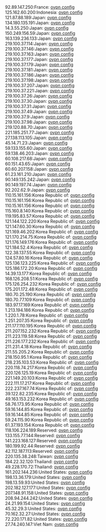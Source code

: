 92.89.147.250:France: [ovpn config](vpn/92_89_147_250.ovpn)  
125.162.60.200:Indonesia: [ovpn config](vpn/125_162_60_200.ovpn)  
121.87.88.189:Japan: [ovpn config](vpn/121_87_88_189.ovpn)  
134.180.135.191:Japan: [ovpn config](vpn/134_180_135_191.ovpn)  
14.3.55.250:Japan: [ovpn config](vpn/14_3_55_250.ovpn)  
150.249.156.59:Japan: [ovpn config](vpn/150_249_156_59.ovpn)  
163.139.236.133:Japan: [ovpn config](vpn/163_139_236_133.ovpn)  
219.100.37.114:Japan: [ovpn config](vpn/219_100_37_114.ovpn)  
219.100.37.146:Japan: [ovpn config](vpn/219_100_37_146.ovpn)  
219.100.37.163:Japan: [ovpn config](vpn/219_100_37_163.ovpn)  
219.100.37.177:Japan: [ovpn config](vpn/219_100_37_177.ovpn)  
219.100.37.179:Japan: [ovpn config](vpn/219_100_37_179.ovpn)  
219.100.37.181:Japan: [ovpn config](vpn/219_100_37_181.ovpn)  
219.100.37.186:Japan: [ovpn config](vpn/219_100_37_186.ovpn)  
219.100.37.198:Japan: [ovpn config](vpn/219_100_37_198.ovpn)  
219.100.37.207:Japan: [ovpn config](vpn/219_100_37_207.ovpn)  
219.100.37.221:Japan: [ovpn config](vpn/219_100_37_221.ovpn)  
219.100.37.26:Japan: [ovpn config](vpn/219_100_37_26.ovpn)  
219.100.37.30:Japan: [ovpn config](vpn/219_100_37_30.ovpn)  
219.100.37.31:Japan: [ovpn config](vpn/219_100_37_31.ovpn)  
219.100.37.49:Japan: [ovpn config](vpn/219_100_37_49.ovpn)  
219.100.37.9:Japan: [ovpn config](vpn/219_100_37_9.ovpn)  
219.100.37.98:Japan: [ovpn config](vpn/219_100_37_98.ovpn)  
219.120.88.70:Japan: [ovpn config](vpn/219_120_88_70.ovpn)  
221.185.251.77:Japan: [ovpn config](vpn/221_185_251_77.ovpn)  
27.138.113.105:Japan: [ovpn config](vpn/27_138_113_105.ovpn)  
45.14.71.23:Japan: [ovpn config](vpn/45_14_71_23.ovpn)  
59.133.155.60:Japan: [ovpn config](vpn/59_133_155_60.ovpn)  
59.138.46.203:Japan: [ovpn config](vpn/59_138_46_203.ovpn)  
60.108.217.68:Japan: [ovpn config](vpn/60_108_217_68.ovpn)  
60.151.43.65:Japan: [ovpn config](vpn/60_151_43_65.ovpn)  
60.60.207.158:Japan: [ovpn config](vpn/60_60_207_158.ovpn)  
61.23.161.210:Japan: [ovpn config](vpn/61_23_161_210.ovpn)  
90.149.135.242:Japan: [ovpn config](vpn/90_149_135_242.ovpn)  
90.149.197.74:Japan: [ovpn config](vpn/90_149_197_74.ovpn)  
92.202.62.9:Japan: [ovpn config](vpn/92_202_62_9.ovpn)  
110.15.161.156:Korea Republic of: [ovpn config](vpn/110_15_161_156.ovpn)  
110.15.161.156:Korea Republic of: [ovpn config](vpn/110_15_161_156.ovpn)  
110.15.161.156:Korea Republic of: [ovpn config](vpn/110_15_161_156.ovpn)  
115.160.8.140:Korea Republic of: [ovpn config](vpn/115_160_8_140.ovpn)  
119.195.83.57:Korea Republic of: [ovpn config](vpn/119_195_83_57.ovpn)  
121.144.122.220:Korea Republic of: [ovpn config](vpn/121_144_122_220.ovpn)  
121.147.60.30:Korea Republic of: [ovpn config](vpn/121_147_60_30.ovpn)  
121.169.46.202:Korea Republic of: [ovpn config](vpn/121_169_46_202.ovpn)  
121.170.214.75:Korea Republic of: [ovpn config](vpn/121_170_214_75.ovpn)  
121.176.149.176:Korea Republic of: [ovpn config](vpn/121_176_149_176.ovpn)  
121.184.52.4:Korea Republic of: [ovpn config](vpn/121_184_52_4.ovpn)  
122.38.137.55:Korea Republic of: [ovpn config](vpn/122_38_137_55.ovpn)  
124.57.80.16:Korea Republic of: [ovpn config](vpn/124_57_80_16.ovpn)  
125.136.123.225:Korea Republic of: [ovpn config](vpn/125_136_123_225.ovpn)  
125.186.172.20:Korea Republic of: [ovpn config](vpn/125_186_172_20.ovpn)  
14.39.13.177:Korea Republic of: [ovpn config](vpn/14_39_13_177.ovpn)  
168.126.208.51:Korea Republic of: [ovpn config](vpn/168_126_208_51.ovpn)  
175.126.254.232:Korea Republic of: [ovpn config](vpn/175_126_254_232.ovpn)  
175.201.172.48:Korea Republic of: [ovpn config](vpn/175_201_172_48.ovpn)  
180.70.25.190:Korea Republic of: [ovpn config](vpn/180_70_25_190.ovpn)  
180.70.77.109:Korea Republic of: [ovpn config](vpn/180_70_77_109.ovpn)  
183.97.17.169:Korea Republic of: [ovpn config](vpn/183_97_17_169.ovpn)  
1.213.194.186:Korea Republic of: [ovpn config](vpn/1_213_194_186.ovpn)  
1.220.1.78:Korea Republic of: [ovpn config](vpn/1_220_1_78.ovpn)  
1.251.207.35:Korea Republic of: [ovpn config](vpn/1_251_207_35.ovpn)  
211.177.110.195:Korea Republic of: [ovpn config](vpn/211_177_110_195.ovpn)  
211.207.152.232:Korea Republic of: [ovpn config](vpn/211_207_152_232.ovpn)  
211.223.119.58:Korea Republic of: [ovpn config](vpn/211_223_119_58.ovpn)  
211.226.177.232:Korea Republic of: [ovpn config](vpn/211_226_177_232.ovpn)  
211.231.4.18:Korea Republic of: [ovpn config](vpn/211_231_4_18.ovpn)  
211.55.205.2:Korea Republic of: [ovpn config](vpn/211_55_205_2.ovpn)  
218.150.95.1:Korea Republic of: [ovpn config](vpn/218_150_95_1.ovpn)  
218.235.103.53:Korea Republic of: [ovpn config](vpn/218_235_103_53.ovpn)  
220.118.74.217:Korea Republic of: [ovpn config](vpn/220_118_74_217.ovpn)  
220.126.125.19:Korea Republic of: [ovpn config](vpn/220_126_125_19.ovpn)  
221.149.20.103:Korea Republic of: [ovpn config](vpn/221_149_20_103.ovpn)  
222.111.17.217:Korea Republic of: [ovpn config](vpn/222_111_17_217.ovpn)  
222.237.167.74:Korea Republic of: [ovpn config](vpn/222_237_167_74.ovpn)  
39.122.82.235:Korea Republic of: [ovpn config](vpn/39_122_82_235.ovpn)  
49.163.153.232:Korea Republic of: [ovpn config](vpn/49_163_153_232.ovpn)  
58.76.173.95:Korea Republic of: [ovpn config](vpn/58_76_173_95.ovpn)  
59.16.144.85:Korea Republic of: [ovpn config](vpn/59_16_144_85.ovpn)  
59.16.144.85:Korea Republic of: [ovpn config](vpn/59_16_144_85.ovpn)  
59.24.115.90:Korea Republic of: [ovpn config](vpn/59_24_115_90.ovpn)  
61.37.193.154:Korea Republic of: [ovpn config](vpn/61_37_193_154.ovpn)  
118.106.224.189:Reserved: [ovpn config](vpn/118_106_224_189.ovpn)  
133.155.77.144:Reserved: [ovpn config](vpn/133_155_77_144.ovpn)  
141.223.168.127:Reserved: [ovpn config](vpn/141_223_168_127.ovpn)  
180.199.92.44:Reserved: [ovpn config](vpn/180_199_92_44.ovpn)  
42.112.187.113:Reserved: [ovpn config](vpn/42_112_187_113.ovpn)  
220.135.38.248:Taiwan: [ovpn config](vpn/220_135_38_248.ovpn)  
184.22.32.120:Thailand: [ovpn config](vpn/184_22_32_120.ovpn)  
49.228.170.72:Thailand: [ovpn config](vpn/49_228_170_72.ovpn)  
161.202.144.236:United States: [ovpn config](vpn/161_202_144_236.ovpn)  
198.13.36.179:United States: [ovpn config](vpn/198_13_36_179.ovpn)  
198.13.59.93:United States: [ovpn config](vpn/198_13_59_93.ovpn)  
202.182.127.177:United States: [ovpn config](vpn/202_182_127_177.ovpn)  
207.148.91.158:United States: [ovpn config](vpn/207_148_91_158.ovpn)  
208.94.244.242:United States: [ovpn config](vpn/208_94_244_242.ovpn)  
24.21.99.154:United States: [ovpn config](vpn/24_21_99_154.ovpn)  
45.32.29.3:United States: [ovpn config](vpn/45_32_29_3.ovpn)  
70.162.32.27:United States: [ovpn config](vpn/70_162_32_27.ovpn)  
72.220.171.82:United States: [ovpn config](vpn/72_220_171_82.ovpn)  
27.74.240.147:Viet Nam: [ovpn config](vpn/27_74_240_147.ovpn)  
